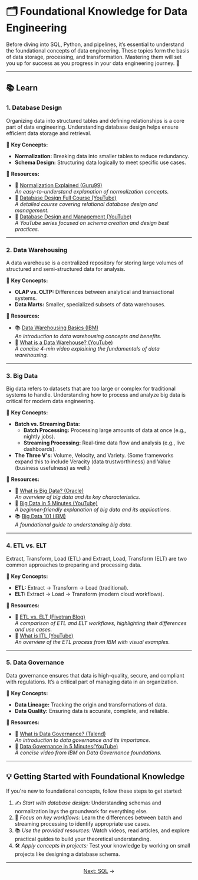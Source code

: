 # 🗂️ Foundational Knowledge for Data Engineering  

Before diving into SQL, Python, and pipelines, it’s essential to understand the foundational concepts of data engineering. These topics form the basis of data storage, processing, and transformation. Mastering them will set you up for success as you progress in your data engineering journey. 🚀  

---

## **📚 Learn**  

### **1. Database Design**  
Organizing data into structured tables and defining relationships is a core part of data engineering. Understanding database design helps ensure efficient data storage and retrieval.  

🌟 **Key Concepts:**  
- **Normalization:** Breaking data into smaller tables to reduce redundancy.  
- **Schema Design:** Structuring data logically to meet specific use cases.  

🌟 **Resources:**  
- 📝 <a href="https://www.guru99.com/database-normalization.html" target="_blank" rel="noopener noreferrer">Normalization Explained (Guru99)</a>  
  *An easy-to-understand explanation of normalization concepts.*  
- 🎥 <a href="https://www.youtube.com/watch?v=ztHopE5Wnpc" target="_blank" rel="noopener noreferrer">Database Design Full Course (YouTube)</a>  
  *A detailed course covering relational database design and management.*  
- 🎥 <a href="https://www.youtube.com/watch?v=DUHOSFoYK7o&list=PL1LIXLIF50uURxYXfBCaAXDzSdZlQiESy&index=1" target="_blank" rel="noopener noreferrer">Database Design and Management (YouTube)</a>  
  *A YouTube series focused on schema creation and design best practices.*  

---

### **2. Data Warehousing**  
A data warehouse is a centralized repository for storing large volumes of structured and semi-structured data for analysis.  

🌟 **Key Concepts:**  
- **OLAP vs. OLTP:** Differences between analytical and transactional systems.  
- **Data Marts:** Smaller, specialized subsets of data warehouses.  

🌟 **Resources:**  
- 📚 <a href="https://www.ibm.com/topics/data-warehouse" target="_blank" rel="noopener noreferrer">Data Warehousing Basics (IBM)</a>  
  *An introduction to data warehousing concepts and benefits.*  
- 🎥 <a href="https://www.youtube.com/watch?v=AHR_7jFCMeY" target="_blank" rel="noopener noreferrer">What is a Data Warehouse? (YouTube)</a>  
  *A concise 4-min video explaining the fundamentals of data warehousing.*  

---

### **3. Big Data**  
Big data refers to datasets that are too large or complex for traditional systems to handle. Understanding how to process and analyze big data is critical for modern data engineering.  

🌟 **Key Concepts:**  
- **Batch vs. Streaming Data:**  
  - **Batch Processing:** Processing large amounts of data at once (e.g., nightly jobs).  
  - **Streaming Processing:** Real-time data flow and analysis (e.g., live dashboards).  
- **The Three V's:** Volume, Velocity, and Variety.  (Some frameworks expand this to include Veracity (data trustworthiness) and Value (business usefulness) as well.) 

🌟 **Resources:**  
- 📝 <a href="https://www.oracle.com/big-data/what-is-big-data/" target="_blank" rel="noopener noreferrer">What is Big Data? (Oracle)</a>  
  *An overview of big data and its key characteristics.*  
- 🎥 <a href="https://www.youtube.com/watch?v=bAyrObl7TYE" target="_blank" rel="noopener noreferrer">Big Data in 5 Minutes (YouTube)</a>  
  *A beginner-friendly explanation of big data and its applications.*  
- 📚 <a href="https://www.ibm.com/cloud/learn/big-data" target="_blank" rel="noopener noreferrer">Big Data 101 (IBM)</a>  
  *A foundational guide to understanding big data.*  

---

### **4. ETL vs. ELT**  
Extract, Transform, Load (ETL) and Extract, Load, Transform (ELT) are two common approaches to preparing and processing data.  

🌟 **Key Concepts:**  
- **ETL:** Extract → Transform → Load (traditional).  
- **ELT:** Extract → Load → Transform (modern cloud workflows).  

🌟 **Resources:**  
- 📝 <a href="https://blog.fivetran.com/etl-vs-elt" target="_blank" rel="noopener noreferrer">ETL vs. ELT (Fivetran Blog)</a>  
  *A comparison of ETL and ELT workflows, highlighting their differences and use cases.*  
- 🎥 <a href="https://www.youtube.com/watch?v=8JJ101D3knE" target="_blank" rel="noopener noreferrer">What is ITL (YouTube)</a>  
  *An overview of the ETL process from IBM with visual examples.*  

---

### **5. Data Governance**  
Data governance ensures that data is high-quality, secure, and compliant with regulations. It’s a critical part of managing data in an organization.  

🌟 **Key Concepts:**  
- **Data Lineage:** Tracking the origin and transformations of data.  
- **Data Quality:** Ensuring data is accurate, complete, and reliable.  

🌟 **Resources:**  
- 📝 <a href="https://www.talend.com/resources/what-is-data-governance/" target="_blank" rel="noopener noreferrer">What is Data Governance? (Talend)</a>  
  *An introduction to data governance and its importance.*  
- 🎥 <a href="https://www.youtube.com/watch?v=U1zRa2XisZk" target="_blank" rel="noopener noreferrer">Data Governance in 5 Minutes(YouTube)</a>  
  *A concise video from IBM on Data Governance foundations.*  

---


## **💡 Getting Started with Foundational Knowledge**  

If you're new to foundational concepts, follow these steps to get started:  
1. ✍️ *Start with database design:* Understanding schemas and normalization lays the groundwork for everything else.  
2. 🔗 *Focus on key workflows:* Learn the differences between batch and streaming processing to identify appropriate use cases.  
3. 📚 *Use the provided resources:* Watch videos, read articles, and explore practical guides to build your theoretical understanding.  
4. 🛠️ *Apply concepts in projects:* Test your knowledge by working on small projects like designing a database schema.  

---

<p align="center">  
<a href="../03_SQL/README.md">Next: SQL</a> →
</p>  
